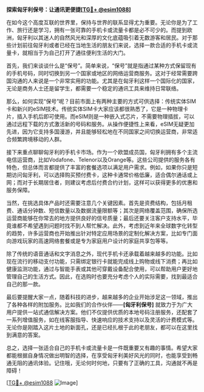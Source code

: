 **探索匈牙利保号：让通讯更便捷[[TG💪+ @esim1088](https://t.me/s/esim1088)]**

在如今这个高度互联的世界里，保持与世界的联系显得尤为重要。无论你是为了工作、旅行还是学习，拥有一张可靠的手机卡或流量卡都是必不可少的。而提到欧洲，匈牙利以其迷人的自然风光和深厚的文化底蕴吸引着无数游客和居民。对于那些计划前往匈牙利或者已经在当地生活的朋友们来说，选择一款合适的手机卡或流量卡，就相当于为自己打开了通往便利生活的大门。

首先，我们来谈谈什么是“保号”。简单来说，“保号”就是指通过某种方式保留现有的手机号码，同时切换到另一个国家或地区的网络运营商服务。这对于经常需要跨国沟通的人来说是一个非常实用的功能。尤其是在匈牙利这样一个国际化的国家，无论是商务人士还是留学生，都需要一个稳定的通讯工具来维持日常联络。

那么，如何实现“保号”呢？目前市面上有两种主要的方式可供选择：传统实体SIM卡和新兴的eSIM技术。传统实体SIM卡大家应该都很熟悉了，它是一种物理卡片，插入手机后即可使用。而eSIM则是一种嵌入式芯片，不需要物理插拔，可以通过远程下载的方式激活新的号码和服务。从操作便捷性上来看，eSIM无疑更加先进，因为它支持多国漫游，并且能够轻松地在不同国家之间切换运营商，非常适合频繁跨境移动的人群。

接下来重点聊聊匈牙利的手机卡市场。作为一个欧盟成员国，匈牙利拥有多个主流电信运营商，比如Vodafone、Telenor以及Orange等。这些公司提供的服务各有特色，但总体而言都提供了丰富的套餐选项以满足用户需求。例如，如果你只是短期访问匈牙利，可以选择购买预付费卡，这种卡通常价格低廉，适合偶尔通话或上网；而对于长期居住者，则建议考虑后付费合约计划，这样可以获得更多的优惠和服务保障。

当然，在挑选具体产品时还需要注意几个关键因素。首先是资费结构，包括月租费、通话分钟数、短信数量以及数据流量限额等；其次是网络覆盖范围，确保所选运营商能够在你常去的地方提供良好的信号质量；最后还要关注客户支持水平，毕竟谁都不希望遇到问题时找不到人帮忙解决。此外，考虑到近年来全球数字化转型的趋势，许多运营商也开始推出针对特定应用场景的定制化解决方案，比如专门面向游戏玩家的高速网络套餐或是专为家庭用户设计的家庭共享包等等。

除了传统的语音通话和文字消息之外，现代手机卡还承载着越来越多的功能。比如现在流行的移动支付功能，只需绑定银行卡就能完成线上购物或线下消费；再比如健康监测功能，通过与智能手表或其他可穿戴设备配合使用，可以帮助用户更好地管理自己的生活方式。因此，在选购时也要充分考虑个人的实际需要，找到最适合自己的那一款。

最后要提醒大家一点，随着科技的进步，越来越多的企业开始涉足这一领域，推出了各种各样的附加服务。比如我们的合作伙伴——**[匈牙利保号]** 就致力于为广大用户提供一站式通信解决方案。他们不仅提供优质的本地号码注册服务，还配套了一系列增值服务，如在线客服指导、快速响应的技术支持以及灵活的计费模式等。无论你是刚踏入这片土地的新面孔，还是已经扎根于此的老朋友，都可以在这里找到满意的答案。

总之，选择一张适合自己的手机卡或流量卡是一件既重要又有趣的事情。希望大家都能根据自身情况做出明智的选择，在享受匈牙利美好风光的同时，也能享受到畅通无阻的通讯体验。记住哦，无论何时何地，只要有了正确的工具，沟通就不再是障碍！

[[TG💪+ @esim1088](https://t.me/s/esim1088) ![Image](https://i.postimg.cc/4NQfJmqS/Snipaste-2025-05-13-00-14-12.png)]
